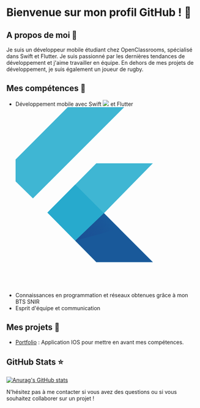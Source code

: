 # Bienvenue sur mon profil GitHub ! 👋

## A propos de moi 🤔

Je suis un développeur mobile étudiant chez OpenClassrooms, spécialisé dans Swift et Flutter. Je suis passionné par les dernières tendances de développement et j'aime travailler en équipe. En dehors de mes projets de développement, je suis également un joueur de rugby.

## Mes compétences 🚀

- Développement mobile avec Swift <img src="https://cdn.jsdelivr.net/gh/devicons/devicon/icons/swift/swift-original.svg" /> et Flutter 
            <svg viewBox="20 20 128 128">
            <g fill="#3FB6D3"><path d="M12.3 64.2L76.3 0h39.4L32.1 83.6zM76.3 128h39.4L81.6 93.9l34.1-34.8H76.3L42.2 93.5z"></path></g><path fill="#27AACD" d="M81.6 93.9l-20-20-19.4 19.6 19.4 19.6z"></path><path fill="#19599A" d="M115.7 128L81.6 93.9l-20 19.2L76.3 128z"></path><linearGradient id="flutter-original-a" gradientUnits="userSpaceOnUse" x1="59.365" y1="116.36" x2="86.825" y2="99.399"><stop offset="0" stop-color="#1b4e94"></stop><stop offset=".63" stop-color="#1a5497"></stop><stop offset="1" stop-color="#195a9b"></stop></linearGradient><path fill="url(#flutter-original-a)" d="M61.6 113.1l30.8-8.4-10.8-10.8z"></path>
            </svg>
- Connaissances en programmation et réseaux obtenues grâce à mon BTS SNIR
- Esprit d'équipe et communication

## Mes projets 🔨

- [Portfolio](https://github.com/Valentin-Droid/Portfolio) : Application IOS pour mettre en avant mes compétences.

## GitHub Stats ⭐️

[![Anurag's GitHub stats](https://github-readme-stats.vercel.app/api?username=Valentin-Droid)](https://github.com/anuraghazra/github-readme-stats)

N'hésitez pas à me contacter si vous avez des questions ou si vous souhaitez collaborer sur un projet !
